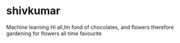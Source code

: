 # shivkumar
Machine learning
Hi all,Im fond of chocolates, and flowers therefore gardening for flowers all time favourite 

